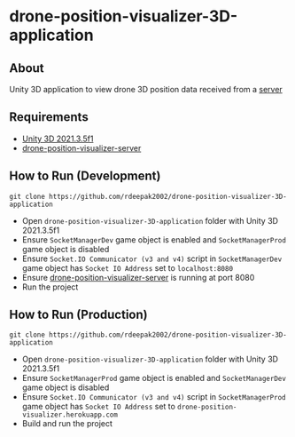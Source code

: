 # drone-position-visualizer-3D-application

## About

Unity 3D application to view drone 3D position data received from a [server](https://github.com/rdeepak2002/drone-position-visualizer-server)

## Requirements

- [Unity 3D 2021.3.5f1](https://unity.com/releases/editor/whats-new/2021.3.5)
- [drone-position-visualizer-server](https://github.com/rdeepak2002/drone-position-visualizer-server)

## How to Run (Development)

```shell
git clone https://github.com/rdeepak2002/drone-position-visualizer-3D-application
```

- Open ``drone-position-visualizer-3D-application`` folder with Unity 3D 2021.3.5f1
- Ensure ``SocketManagerDev`` game object is enabled and ``SocketManagerProd`` game object is disabled
- Ensure ``Socket.IO Communicator (v3 and v4)`` script in ``SocketManagerDev`` game object has ``Socket IO Address`` set to ``localhost:8080``
- Ensure [drone-position-visualizer-server](https://github.com/rdeepak2002/drone-position-visualizer-server) is running at port 8080
- Run the project

## How to Run (Production)

```shell
git clone https://github.com/rdeepak2002/drone-position-visualizer-3D-application
```

- Open ``drone-position-visualizer-3D-application`` folder with Unity 3D 2021.3.5f1
- Ensure ``SocketManagerProd`` game object is enabled and ``SocketManagerDev`` game object is disabled
- Ensure ``Socket.IO Communicator (v3 and v4)`` script in ``SocketManagerProd`` game object has ``Socket IO Address`` set to ``drone-position-visualizer.herokuapp.com``
- Build and run the project
